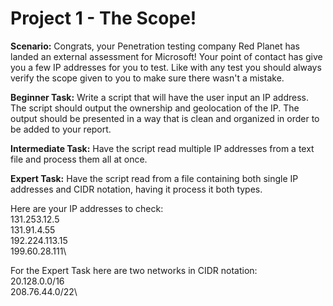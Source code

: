 # Project 1 - The Scope!

**Scenario:** Congrats, your Penetration testing company Red Planet has landed an external assessment for Microsoft! Your point of contact has give you a few IP addresses for you to test. Like with any test you should always verify the scope given to you to make sure there wasn't a mistake.

**Beginner Task:** Write a script that will have the user input an IP address. The script should output the ownership and geolocation of the IP. The output should be presented in a way that is clean and organized in order to be added to your report.

**Intermediate Task:** Have the script read multiple IP addresses from a text file and process them all at once.

**Expert Task:** Have the script read from a file containing both single IP addresses and CIDR notation, having it process it both types.

Here are your IP addresses to check:\
131.253.12.5\
131.91.4.55\
192.224.113.15\
199.60.28.111\

For the Expert Task here are two networks in CIDR notation:\
20.128.0.0/16\
208.76.44.0/22\

